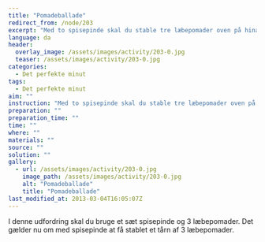 ```yaml
---
title: "Pomadeballade"
redirect_from: /node/203
excerpt: "Med to spisepinde skal du stable tre læbepomader oven på hinanden. Spisepindene skal holdes i samme hånd."
language: da
header:
  overlay_image: /assets/images/activity/203-0.jpg
  teaser: /assets/images/activity/203-0.jpg
categories: 
  - Det perfekte minut
tags: 
  - Det perfekte minut
aim: ""
instruction: "Med to spisepinde skal du stable tre læbepomader oven på hinanden. Spisepindene skal holdes i samme hånd."
preparation: ""
preparation_time: ""
time: ""
where: ""
materials: ""
source: ""
solution: ""
gallery:
  - url: /assets/images/activity/203-0.jpg
    image_path: /assets/images/activity/203-0.jpg
    alt: "Pomadeballade"
    title: "Pomadeballade"
last_modified_at: 2013-03-04T16:05:07Z
---
```

I denne udfordring skal du bruge et sæt spisepinde og 3 læbepomader. Det gælder nu om med spisepinde at få stablet et tårn af 3 læbepomader.
